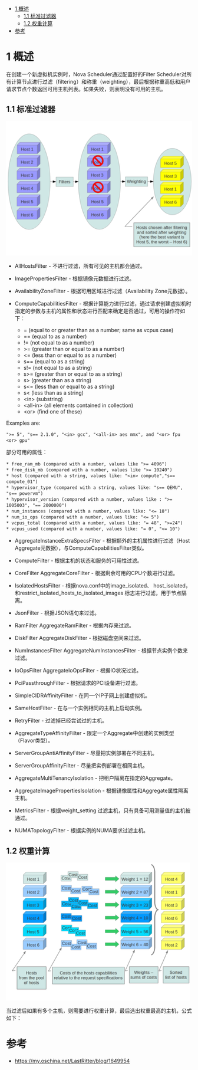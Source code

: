 
<!-- @import "[TOC]" {cmd="toc" depthFrom=1 depthTo=6 orderedList=false} -->

<!-- code_chunk_output -->

* [1 概述](#1-概述)
	* [1.1 标准过滤器](#11-标准过滤器)
	* [1.2 权重计算](#12-权重计算)
* [参考](#参考)

<!-- /code_chunk_output -->

# 1 概述

在创建一个新虚拟机实例时，Nova Scheduler通过配置好的Filter Scheduler对所有计算节点进行过滤（filtering）和称重（weighting），最后根据称重高低和用户请求节点个数返回可用主机列表。如果失败，则表明没有可用的主机。

## 1.1 标准过滤器

![](./images/2019-04-26-16-35-15.png)

- AllHostsFilter - 不进行过滤，所有可见的主机都会通过。

- ImagePropertiesFilter - 根据镜像元数据进行过滤。

- AvailabilityZoneFilter - 根据可用区域进行过滤（Availability Zone元数据）。

- ComputeCapabilitiesFilter - 根据计算能力进行过滤，通过请求创建虚拟机时指定的参数与主机的属性和状态进行匹配来确定是否通过，可用的操作符如下：

    * = (equal to or greater than as a number; same as vcpus case)
    * == (equal to as a number)
    * != (not equal to as a number)
    * \>= (greater than or equal to as a number)
    * \<= (less than or equal to as a number)
    * s== (equal to as a string)
    * s!= (not equal to as a string)
    * s\>= (greater than or equal to as a string)
    * s\> (greater than as a string)
    * s\<= (less than or equal to as a string)
    * s\< (less than as a string)
    * \<in\> (substring)
    * \<all\-in\> (all elements contained in collection)
    * \<or\> (find one of these)

Examples are: 

```
">= 5", "s== 2.1.0", "<in> gcc", "<all-in> aes mmx", and "<or> fpu <or> gpu"
```

部分可用的属性：

    * free_ram_mb (compared with a number, values like ">= 4096")
    * free_disk_mb (compared with a number, values like ">= 10240")
    * host (compared with a string, values like: "<in> compute","s== compute_01")
    * hypervisor_type (compared with a string, values like: "s== QEMU", "s== powervm")
    * hypervisor_version (compared with a number, values like : ">= 1005003", "== 2000000")
    * num_instances (compared with a number, values like: "<= 10")
    * num_io_ops (compared with a number, values like: "<= 5")
    * vcpus_total (compared with a number, values like: "= 48", ">=24")
    * vcpus_used (compared with a number, values like: "= 0", "<= 10")

- AggregateInstanceExtraSpecsFilter - 根据额外的主机属性进行过滤（Host Aggregate元数据），与ComputeCapabilitiesFilter类似。

- ComputeFilter - 根据主机的状态和服务的可用性过滤。

- CoreFilter AggregateCoreFilter - 根据剩余可用的CPU个数进行过滤。

- IsolatedHostsFilter - 根据nova.conf中的image_isolated、 host_isolated，和restrict_isolated_hosts_to_isolated_images 标志进行过滤，用于节点隔离。

- JsonFilter - 根据JSON语句来过滤。

- RamFilter AggregateRamFilter - 根据内存来过滤。

- DiskFilter AggregateDiskFilter - 根据磁盘空间来过滤。

- NumInstancesFilter AggregateNumInstancesFilter - 根据节点实例个数来过滤。

- IoOpsFilter AggregateIoOpsFilter - 根据IO状况过滤。

- PciPassthroughFilter - 根据请求的PCI设备进行过滤。

- SimpleCIDRAffinityFilter - 在同一个IP子网上创建虚拟机。

- SameHostFilter - 在与一个实例相同的主机上启动实例。

- RetryFilter - 过滤掉已经尝试过的主机。

- AggregateTypeAffinityFilter - 限定一个Aggregate中创建的实例类型（Flavor类型）。

- ServerGroupAntiAffinityFilter - 尽量把实例部署在不同主机。

- ServerGroupAffinityFilter - 尽量把实例部署在相同主机。

- AggregateMultiTenancyIsolation - 把租户隔离在指定的Aggregate。

- AggregateImagePropertiesIsolation - 根据镜像属性和Aggregate属性隔离主机。

- MetricsFilter - 根据weight_setting 过滤主机，只有具备可用测量值的主机被通过。

- NUMATopologyFilter - 根据实例的NUMA要求过滤主机。

## 1.2 权重计算

![](./images/2019-04-26-16-54-44.png)

当过滤后如果有多个主机，则需要进行权重计算，最后选出权重最高的主机，公式如下：




# 参考 

- https://my.oschina.net/LastRitter/blog/1649954

